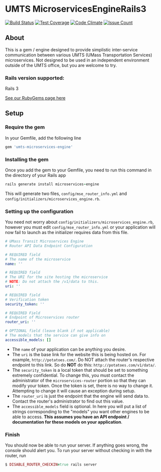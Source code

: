 # UMTS MicroservicesEngineRails3

[![Build Status](https://travis-ci.org/umts/microservices-engine.svg?branch=master)](https://travis-ci.org/umts/microservices-engine)
[![Test Coverage](https://codeclimate.com/github/umts/microservices-engine/badges/coverage.svg)](https://codeclimate.com/github/umts/microservices-engine/coverage)
[![Code Climate](https://codeclimate.com/github/umts/microservices-engine/badges/gpa.svg)](https://codeclimate.com/github/umts/microservices-engine)
[![Issue Count](https://codeclimate.com/github/umts/microservices-engine/badges/issue_count.svg)](https://codeclimate.com/github/umts/microservices-engine)

## About

This is a gem / engine designed to provide simplistic inter-service communication between various UMTS (UMass Transportation Services) microservices. Not designed to be used in an independent environment outside of the UMTS office, but you are welcome to try.
### Rails version supported:
Rails 3

[See our RubyGems page here](https://rubygems.org/gems/umts-microservices-engine)

## Setup

### Require the gem

In your Gemfile, add the following line

```ruby
gem 'umts-microservices-engine'
```

### Installing the gem

Once you add the gem to your Gemfile, you need to run this command in the directory of your Rails app

```ruby
rails generate install microservices-engine
```

This will generate two files, `config/mse_router_info.yml` and `config/initializers/microservices_engine.rb`.

### Setting up the configuration

You need not worry about `config/initializers/microservices_engine.rb`, however you must edit `config/mse_router_info.yml` or your application will now fail to launch as the initializer requires data from this file.

```yml
# UMass Transit Microservices Engine
# Router API Data Endpoint Configuration

# REQUIRED field
# The name of the microservice
name: ''

# REQUIRED field
# The URI for the site hosting the microservice
# NOTE: Do not attach the /v1/data to this.
uri: ''

# REQUIRED field
# Verification token
security_token: ''

# REQUIRED Field
# Endpoint of Microservices router
router_uri: ''

# OPTIONAL field (leave blank if not applicable)
# The models that the service can give info on
accessible_models: []
```

 * The `name` of your application can be anything you desire.
 * The `uri` is the base link for the website this is being hosted on. For example, `http://potatoes.com/`. Do NOT attach the router's respective endpoint to this link. So do **NOT** do this: `http://potatoes.com/v1/data/`.
 * The `security_token` is a local token that should be set to something extremely confidential. To change this, you must contact the administrator of the `microservices-router` portion so that they can modify your token. Once the token is set, there is no way to change it. Attempting to change it will cause an exception during setup.
 * The `router_uri` is just the endpoint that the engine will send data to. Contact the router's administrator to find out this value.
 * The `accessible_models` field is optional. In here you will put a list of strings corresponding to the "models" you want other engines to be able to access. **This assumes you have an API endpoint / documentation for these models on your application**.
 
### Finish

You should now be able to run your server. If anything goes wrong, the console should alert you.
To run your server without checking in with the router, run 
```ruby
$ DISABLE_ROUTER_CHECKIN=true rails server 
```
